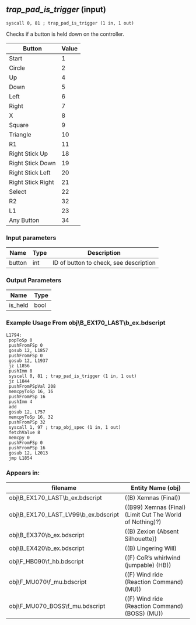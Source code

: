 ## *trap_pad_is_trigger* (input)

`syscall 0, 81 ; trap_pad_is_trigger (1 in, 1 out)`

Checks if a button is held down on the controller.

| Button            | Value |
|-------------------|-------|
| Start             | 1     |
| Circle            | 2     |
| Up                | 4     |
| Down              | 5     |
| Left              | 6     |
| Right             | 7     |
| X                 | 8     |
| Square            | 9     |
| Triangle          | 10    |
| R1                | 11    |
| Right Stick Up    | 18    |
| Right Stick Down  | 19    |
| Right Stick Left  | 20    |
| Right Stick Right | 21    |
| Select            | 22    |
| R2                | 32    |
| L1                | 23    | 
| Any Button        | 34    |

### Input parameters
| Name | Type | Description
|------|------|------------
| button   | int   | ID of button to check, see description


### Output Parameters
| Name | Type
|------|-----
| is_held   | bool   
### Example Usage From obj\B_EX170_LAST\b_ex.bdscript
```plaintext
L1794:
 popToSp 0
 pushFromFSp 0
 gosub 12, L1857
 pushFromFSp 0
 gosub 12, L1937
 jz L1856
 pushImm 8
 syscall 0, 81 ; trap_pad_is_trigger (1 in, 1 out)
 jz L1844
 pushFromPSpVal 208
 memcpyToSp 16, 16
 pushFromPSp 16
 pushImm 4
 add 
 gosub 12, L757
 memcpyToSp 16, 32
 pushFromPSp 32
 syscall 1, 97 ; trap_obj_spec (1 in, 1 out)
 fetchValue 8
 memcpy 0
 pushFromFSp 0
 pushFromPSp 16
 gosub 12, L2013
 jmp L1854
```


### Appears in:
| filename | Entity Name (obj)
|----------|-------------
| obj\B_EX170_LAST\b_ex.bdscript       | ((B) Xemnas (Final))          
| obj\B_EX170_LAST_LV99\b_ex.bdscript       | ((B99) Xemnas (Final) (Limit Cut The World of Nothing)?)          
| obj\B_EX370\b_ex.bdscript       | ((B) Zexion (Absent Silhouette))          
| obj\B_EX420\b_ex.bdscript       | ((B) Lingering Will)          
| obj\F_HB090\f_hb.bdscript       | ((F) CoR’s whirlwind (jumpable) (HB))          
| obj\F_MU070\f_mu.bdscript       | ((F) Wind ride (Reaction Command) (MU))          
| obj\F_MU070_BOSS\f_mu.bdscript       | ((F) Wind ride (Reaction Command) (BOSS) (MU))          



